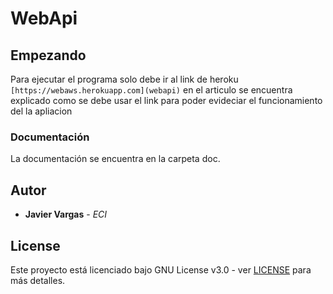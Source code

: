 # WebApi  
   
## Empezando  
  
Para ejecutar el programa solo debe ir al link de heroku `[https://webaws.herokuapp.com](webapi)` en el articulo se encuentra explicado como se debe usar el link para poder evideciar el funcionamiento del la apliacion

### Documentación  
  
La documentación se encuentra en la carpeta doc.  
  

## Autor  
  

* **Javier Vargas** - *ECI*  
  

## License  
  

Este proyecto está licenciado bajo GNU  License v3.0 - ver [LICENSE](LICENSE) para más detalles.  
  

